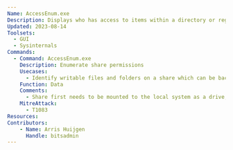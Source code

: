 ```yaml
---
Name: AccessEnum.exe
Description: Displays who has access to items within a directory or registry key
Updated: 2023-08-14
Toolsets: 
  - GUI
  - Sysinternals
Commands:
  - Command: AccessEnum.exe
    Description: Enumerate share permissions
    Usecases:
      - Identify writable files and folders on a share which can be backdoored
    Function: Data
    Comments:
      - Share first needs to be mounted to the local system as a drive; AccessEnum does not support scanning network shares
    MitreAttack:
      - T1083
Resources:
Contributors:
    - Name: Arris Huijgen
      Handle: bitsadmin
---
```

